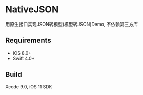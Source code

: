 # NativeJSON

用原生接口实现JSON转模型(模型转JSON)Demo, 不依赖第三方库

## Requirements
- iOS 8.0+
- Swift 4.0+

## Build

Xcode 9.0, iOS 11 SDK
